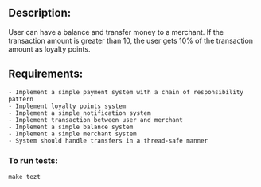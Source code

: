 ## Description:
User can have a balance and transfer money to a merchant.
If the transaction amount is greater than 10, the user gets 10% of the transaction amount as loyalty points.

## Requirements:
    - Implement a simple payment system with a chain of responsibility pattern
    - Implement loyalty points system
    - Implement a simple notification system
    - Implement transaction between user and merchant
    - Implement a simple balance system
    - Implement a simple merchant system
    - System should handle transfers in a thread-safe manner

### To run tests:  
`make tezt`